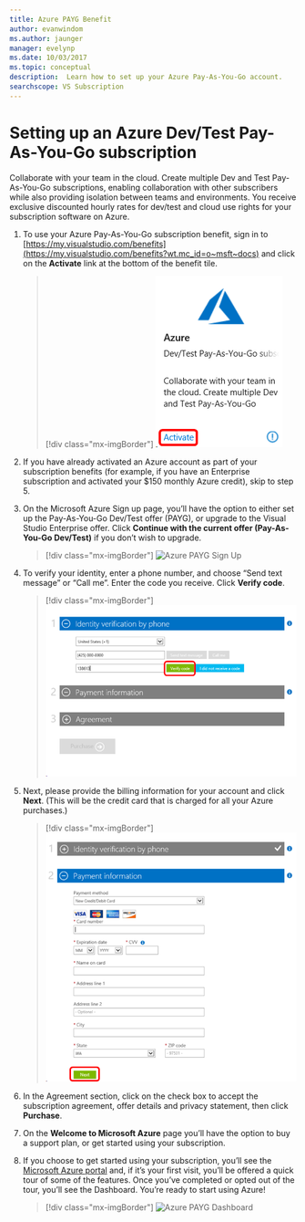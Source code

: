 ```yaml
---
title: Azure PAYG Benefit
author: evanwindom
ms.author: jaunger
manager: evelynp
ms.date: 10/03/2017
ms.topic: conceptual
description:  Learn how to set up your Azure Pay-As-You-Go account.
searchscope: VS Subscription
---
```


# Setting up an Azure Dev/Test Pay-As-You-Go subscription
Collaborate with your team in the cloud.  Create multiple Dev and Test Pay-As-You-Go subscriptions, enabling collaboration with other subscribers while also providing isolation between teams and environments.  You receive exclusive discounted hourly rates for dev/test and cloud use rights for your subscription software on Azure.

1. To use your Azure Pay-As-You-Go subscription benefit, sign in to [https://my.visualstudio.com/benefits](https://my.visualstudio.com/benefits?wt.mc_id=o~msft~docs) and click on the **Activate** link at the bottom of the benefit tile.
   > [!div class="mx-imgBorder"]
   > ![Azure PAYG Tile](_img/vs-azure-payg/vs-azure-payg-tile.png)

2. If you have already activated an Azure account as part of your subscription benefits (for example, if you have an Enterprise subscription and activated your $150 monthly Azure credit), skip to step 5.

3. On the Microsoft Azure Sign up page, you’ll have the option to either set up the Pay-As-You-Go Dev/Test offer (PAYG), or upgrade to the Visual Studio Enterprise offer.  Click **Continue with the current offer (Pay-As-You-Go Dev/Test)** if you don’t wish to upgrade.
   > [!div class="mx-imgBorder"]
   > ![Azure PAYG Sign Up](_img/vs-azure-payg/vs-azure-payg-signup-cropped.png)

4. To verify your identity, enter a phone number, and choose “Send text message” or “Call me”.  Enter the code you receive.  Click **Verify code**.
   > [!div class="mx-imgBorder"]
   > ![Azure PAYG Sign Up](_img/vs-azure-payg/vs-azure-payg-identity-cropped.png)


5. Next, please provide the billing information for your account and click **Next**.  (This will be the credit card that is charged for all your Azure purchases.)
   > [!div class="mx-imgBorder"]
   > ![Azure PAYG Payment](_img/vs-azure-payg/vs-azure-payg-payment-cropped.png)


6. In the Agreement section, click on the check box to accept the subscription agreement, offer details and privacy statement, then click **Purchase**.

7. On the **Welcome to Microsoft Azure** page you’ll have the option to buy a support plan, or get started using your subscription.

8. If you choose to get started using your subscription, you’ll see the [Microsoft Azure portal](https://portal.azure.com) and, if it’s your first visit, you’ll be offered a quick tour of some of the features.  Once you’ve completed or opted out of the tour, you’ll see the Dashboard.  You’re ready to start using Azure!
   > [!div class="mx-imgBorder"]
   > ![Azure PAYG Dashboard](_img/vs-azure-payg/vs-azure-payg-dashboard-cropped.png)
